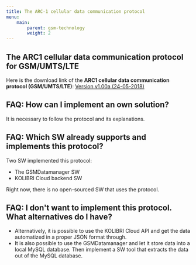 ```yaml
---
title: The ARC-1 cellular data communication protocol
menu:
    main:
        parent: gsm-technology
        weight: 2
---
```


## The ARC1 cellular data communication protocol for GSM/UMTS/LTE
Here is the download link of the **ARC1 cellular data communication protocol (GSM/UMTS/LTE)**: 
[Version v1.00a (24-05-2018)](https://docs.pressuresuite.com/sending-technology/ARC-1%20Cellular%20data%20communication%20protocol%20(GSM%20UMTS%20LTE)%20v1.00a.pdf)  


## FAQ: How can I implement an own solution?
It is necessary to follow the protocol and its explanations.  


## FAQ: Which SW already supports and implements this protocol?
Two SW implemented this protocol:  
  - The GSMDatamanager SW  
  - KOLIBRI Cloud backend SW  
  
Right now, there is no open-sourced SW that uses the protocol.  

## FAQ: I don't want to implement this protocol. What alternatives do I have?
- Alternatively, it is possible to use the KOLIBRI Cloud API and get the data automatized in a proper JSON format through.    
- It is also possible to use the GSMDatamanager and let it store data into a local MySQL database. Then implement a SW tool that extracts the data out of the MySQL database.  